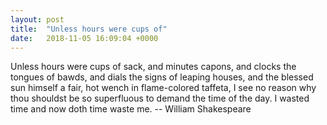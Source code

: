 ```yaml
---
layout: post
title:  "Unless hours were cups of"
date:   2018-11-05 16:09:04 +0000
---
```

Unless hours were cups of sack, and minutes capons, and clocks the tongues
of bawds, and dials the signs of leaping houses, and the blessed sun himself
a fair, hot wench in flame-colored taffeta, I see no reason why thou shouldst
be so superfluous to demand the time of the day.  I wasted time and now doth
time waste me.
		-- William Shakespeare

